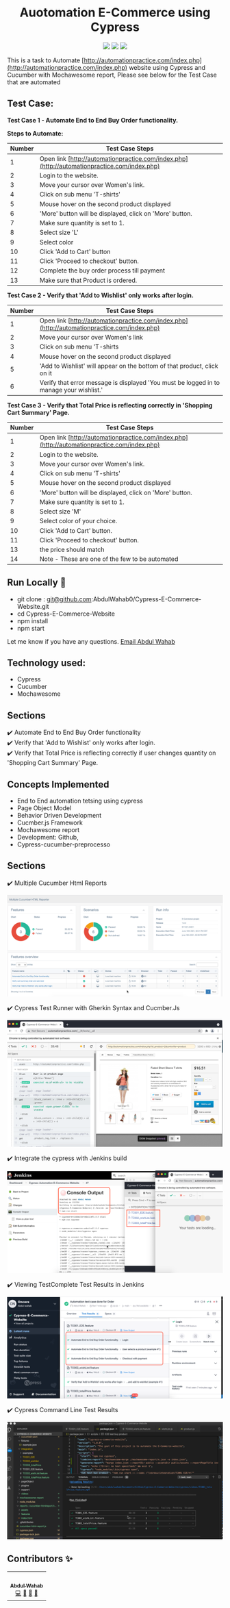 




<h1 align="center">Auotomation E-Commerce using Cypress  </h1>
 <p align="center">
 <img height="50px" src="https://miro.medium.com/max/7200/1*Jkb_tsMBOvL6wQ8bzldu8Q.png" />
  <img height="50px" src="https://cdn.iconscout.com/icon/free/png-256/mocha-1-1175012.png" /> 
  <img height="50px" src="https://brandslogos.com/wp-content/uploads/thumbs/cucumber-logo-vector.svg" />
 </p>

This is a task to Automate [http://automationpractice.com/index.php](http://automationpractice.com/index.php) website using Cypress and Cucumber with Mochawesome report, Please see below for the Test Case that are automated 


## Test Case:
**Test Case 1 - Automate End to End Buy Order functionality.**  

**Steps to Automate:**

| Number | Test Case Steps |
|--|--|
|1  |   Open link [http://automationpractice.com/index.php](http://automationpractice.com/index.php) |
|2|Login to the website.|
|3  | Move your cursor over Women's link.|
|4  | Click on sub menu 'T-shirts' |
|5  |Mouse hover on the second product displayed|
|6  | 'More' button will be displayed, click on 'More' button. |
|7  | Make sure quantity is set to 1. |
|8  |Select size 'L'|
|9  | Select color |
|10 |Click 'Add to Cart' button|
|11 |Click 'Proceed to checkout' button.|
|12 |Complete the buy order process till payment|
|13 |Make sure that Product is ordered. |


**Test Case 2 - Verify that 'Add to Wishlist' only works after login.**  


| Number | Test Case Steps |
|--|--|
|1  |   Open link [http://automationpractice.com/index.php](http://automationpractice.com/index.php) |
|2|Move your cursor over Women's link|
|3  | Click on sub menu 'T-shirts|
|4  | Mouse hover on the second product displayed |
|5  | 'Add to Wishlist' will appear on the bottom of that product, click on it |
|6  |  Verify that error message is displayed 'You must be logged in to manage your wishlist.'|

  
**Test Case 3 - Verify that Total Price is reflecting correctly in 'Shopping Cart Summary' Page.**  

| Number | Test Case Steps |
|--|--|
|1  |   Open link [http://automationpractice.com/index.php](http://automationpractice.com/index.php) |
|2|Login to the website.|
|3  | Move your cursor over Women's link.|
|4  | Click on sub menu 'T-shirts' |
|5  |Mouse hover on the second product displayed|
|6  | 'More' button will be displayed, click on 'More' button. |
|7  | Make sure quantity is set to 1. |
|8 |Select size 'M'|
|9 | Select color of your choice.|
|10 | Click 'Add to Cart' button.|
|11 | Click 'Proceed to checkout' button.|
|13 | the price should match|
|14 | Note - These are one of the few to be automated |

## Run Locally 🚀

- git clone : git@github.com:AbdulWahab0/Cypress-E-Commerce-Website.git
- cd Cypress-E-Commerce-Website
- npm install
- npm start

Let me know if you have any questions. [Email Abdul Wahab ](mailto:wahab3060h@gmail.com)

## Technology used:

 - Cypress 
 - Cucumber
 - Mochawesome



## Sections 
✔️ Automate End to End Buy Order functionality\
✔️ Verify that 'Add to Wishlist' only works after login.\
✔️ Verify that Total Price is reflecting correctly if user changes quantity on 'Shopping Cart Summary' Page.


## Concepts Implemented
- End to End automation tetsing using cypress
- Page Object Model 
- Behavior Driven Development
- Cucmber.js Framework 
-  Mochawesome report
- Development:  Github,
- Cypress-cucumber-preprocesso


## Sections 
✔️ Multiple Cucumber Html Reports

<p align="center"> 
  <kbd>
  	<a href="#" target="_blank">
		<img src="Cucumber_Report_Mutiple.png"></img>
	</a>
  </kbd>
</p>

✔️ Cypress Test Runner with Gherkin Syntax and Cucmber.Js

<p align="center"> 
  <kbd>
  	<a href="#" target="_blank">
		<img src="Cypress_Test_runner.png"></img>
	</a>
  </kbd>
</p>

✔️ Integrate the cypress with Jenkins build 

<p align="center"> 
  <kbd>
  	<a href="#" target="_blank">
		<img src="Jenkis-Deploy.png"></img>
	</a>
  </kbd>
</p>

✔️ Viewing TestComplete Test Results in Jenkins

<p align="center"> 
  <kbd>
  	<a href="#" target="_blank">
		<img src="Reports from Jenkin.png"></img>
	</a>
  </kbd>
</p>

✔️ Cypress Command Line Test Results

<p align="center"> 
  <kbd>
  	<a href="#" target="_blank">
		<img src="cli_results .png"></img>
	</a>
  </kbd>
</p>



## Contributors ✨
<table>
  <tr>
    <td align="center"><a href="https://github.com/AbdulWahab0"><br /><sub><b>Abdul Wahab</b></sub></a><br /><a href="https://github.com/AbdulWahab0" title="Code">💻</a> <a href="https://github.com/AbdulWahab0" title="Documentation">📖</a> <a href="https://github.com/AbdulWahab0" title="Design">🎨</a> <a href="https://github.com/AbdulWahab0" title="Maintenance">🚧</a></td>
  </tr>
</table>


 
